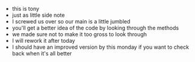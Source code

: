 * this is tony <a-bowl-of-pasta>
* just as little side note
* I screwed us over so our main is a little jumbled
* you'll get a better idea of the code by looking through the methods
* we made sure not to make it too gross to look through
* I will rework it after today
* I should have an improved version by this monday if you want to check back when it's all better
